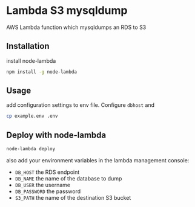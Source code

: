 # Lambda S3 mysqldump

AWS Lambda function which mysqldumps an RDS to S3

## Installation

install node-lambda

```bash
npm install -g node-lambda
```

## Usage

add configuration settings to env file. Configure `dbhost` and

```bash
cp example.env .env
```

## Deploy with node-lambda
```bash
node-lambda deploy
```
also add your environment variables in the lambda management console:

- `DB_HOST` the RDS endpoint
- `DB_NAME` the name of the database to dump
- `DB_USER` the username
- `DB_PASSWORD` the password
- `S3_PATH` the name of the destination S3 bucket
